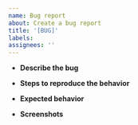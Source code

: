 ```yaml
---
name: Bug report
about: Create a bug report
title: '[BUG]'
labels:
assignees: ''
---
```


<!-- Before creating a bug report, make sure you are using the latest version of Steam Rom Manager. -->
<!-- Nobody wants to try and figure out an issue on an old version where something may have already been fixed, and as such outdated versions are unsupported. -->

<!-- Support for usage of Steam Rom Manager and creating/using parsers do not belong here, support can be obtained via Discord. -->
<!-- Likewise if you are using SRM via Emudeck, seek support via their Discord as they ship their own preconfigured parsers with Steam Rom Manager that we do not provide support for. -->

- **Describe the bug**
<!-- A clear and concise description of what the bug is. -->

- **Steps to reproduce the behavior**
<!-- A clear and concise set of steps to reproduce the behaviour -->

- **Expected behavior**
<!-- A clear and concise description of what you expected to happen. -->

- **Screenshots**
<!-- If applicable, add screenshots to help explain your problem. -->
